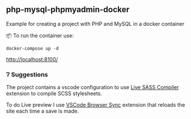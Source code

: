 ## php-mysql-phpmyadmin-docker
Example for creating a project with PHP and MySQL in a docker container

📦 To run the container use:
```
docker-compose up -d
```
[http://localhost:8100/](http://localhost:8100/)

### ❔ Suggestions

The project contains a vscode configuration to use [Live SASS Compiler](https://marketplace.visualstudio.com/items?itemName=ritwickdey.live-sass) extension to compile SCSS stylesheets.

To do Live preview I use [VSCode Browser Sync](https://marketplace.visualstudio.com/items?itemName=jasonlhy.vscode-browser-sync) extension that reloads the site each time a save is made.

